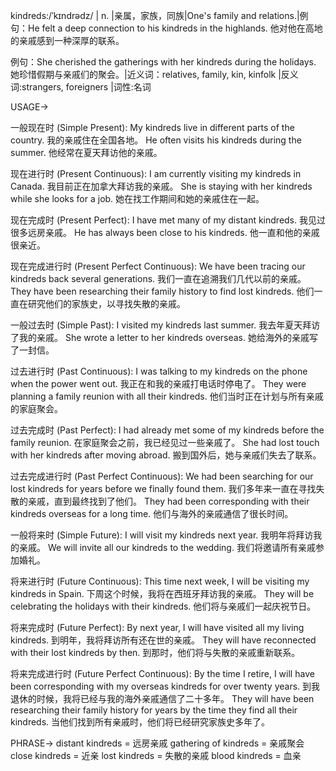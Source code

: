 kindreds:/ˈkɪndrədz/ | n. |亲属，家族，同族|One's family and relations.|例句：He felt a deep connection to his kindreds in the highlands. 他对他在高地的亲戚感到一种深厚的联系。

例句：She cherished the gatherings with her kindreds during the holidays.  她珍惜假期与亲戚们的聚会。|近义词：relatives, family, kin, kinfolk |反义词:strangers, foreigners |词性:名词

USAGE->

一般现在时 (Simple Present):
My kindreds live in different parts of the country. 我的亲戚住在全国各地。
He often visits his kindreds during the summer. 他经常在夏天拜访他的亲戚。


现在进行时 (Present Continuous):
I am currently visiting my kindreds in Canada. 我目前正在加拿大拜访我的亲戚。
She is staying with her kindreds while she looks for a job.  她在找工作期间和她的亲戚住在一起。


现在完成时 (Present Perfect):
I have met many of my distant kindreds. 我见过很多远房亲戚。
He has always been close to his kindreds. 他一直和他的亲戚很亲近。


现在完成进行时 (Present Perfect Continuous):
We have been tracing our kindreds back several generations. 我们一直在追溯我们几代以前的亲戚。
They have been researching their family history to find lost kindreds. 他们一直在研究他们的家族史，以寻找失散的亲戚。


一般过去时 (Simple Past):
I visited my kindreds last summer. 我去年夏天拜访了我的亲戚。
She wrote a letter to her kindreds overseas. 她给海外的亲戚写了一封信。


过去进行时 (Past Continuous):
I was talking to my kindreds on the phone when the power went out.  我正在和我的亲戚打电话时停电了。
They were planning a family reunion with all their kindreds. 他们当时正在计划与所有亲戚的家庭聚会。


过去完成时 (Past Perfect):
I had already met some of my kindreds before the family reunion. 在家庭聚会之前，我已经见过一些亲戚了。
She had lost touch with her kindreds after moving abroad. 搬到国外后，她与亲戚们失去了联系。


过去完成进行时 (Past Perfect Continuous):
We had been searching for our lost kindreds for years before we finally found them.  我们多年来一直在寻找失散的亲戚，直到最终找到了他们。
They had been corresponding with their kindreds overseas for a long time. 他们与海外的亲戚通信了很长时间。


一般将来时 (Simple Future):
I will visit my kindreds next year. 我明年将拜访我的亲戚。
We will invite all our kindreds to the wedding. 我们将邀请所有亲戚参加婚礼。


将来进行时 (Future Continuous):
This time next week, I will be visiting my kindreds in Spain.  下周这个时候，我将在西班牙拜访我的亲戚。
They will be celebrating the holidays with their kindreds. 他们将与亲戚们一起庆祝节日。


将来完成时 (Future Perfect):
By next year, I will have visited all my living kindreds.  到明年，我将拜访所有还在世的亲戚。
They will have reconnected with their lost kindreds by then. 到那时，他们将与失散的亲戚重新联系。


将来完成进行时 (Future Perfect Continuous):
By the time I retire, I will have been corresponding with my overseas kindreds for over twenty years.  到我退休的时候，我将已经与我的海外亲戚通信了二十多年。
They will have been researching their family history for years by the time they find all their kindreds. 当他们找到所有亲戚时，他们将已经研究家族史多年了。


PHRASE->
distant kindreds = 远房亲戚
gathering of kindreds = 亲戚聚会
close kindreds = 近亲
lost kindreds = 失散的亲戚
blood kindreds = 血亲
